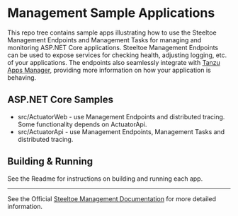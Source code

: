 # Management Sample Applications

This repo tree contains sample apps illustrating how to use the Steeltoe Management Endpoints and Management Tasks for managing and monitoring ASP.NET Core applications.
Steeltoe Management Endpoints can be used to expose services for checking health, adjusting logging, etc. of your applications.
The endpoints also seamlessly integrate with [Tanzu Apps Manager](https://techdocs.broadcom.com/us/en/vmware-tanzu/platform/tanzu-platform-for-cloud-foundry/10-0/tpcf/console-index.html), providing more information on how your application is behaving.

## ASP.NET Core Samples

* src/ActuatorWeb - use Management Endpoints and distributed tracing. Some functionality depends on ActuatorApi.
* src/ActuatorApi - use Management Endpoints, Management Tasks and distributed tracing.

## Building & Running

See the Readme for instructions on building and running each app.

---

See the Official [Steeltoe Management Documentation](https://docs.steeltoe.io/api/v4/management/) for more detailed information.

